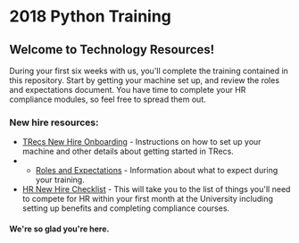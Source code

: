 # 2018 Python Training

## Welcome to Technology Resources!

During your first six weeks with us, you'll complete the training contained in this repository. Start by getting your machine set up, and review the roles and expectations document. You have time to complete your HR compliance modules, so feel free to spread them out.

### New hire resources:
-	[TRecs New Hire Onboarding](https://wikis.utexas.edu/display/trecs/TRecs+New+Hire+Onboarding) - Instructions on how to set up your machine and other details about getting started in TRecs.
-	- [Roles and Expectations](/Roles-and-Expectations.md) - Information about what to expect during your training.
- [HR New Hire Checklist](https://hr.utexas.edu/current/new/new-employee-checklist) - This will take you to the list of things you'll need to compete for HR within your first month at the University including setting up benefits and completing compliance courses.





#### We're so glad you're here.
